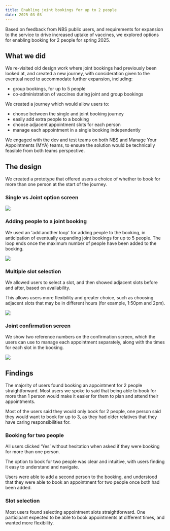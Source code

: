 ```yaml
---
title: Enabling joint bookings for up to 2 people
date: 2025-03-03
---
```


Based on feedback from NBS public users, and requirements for expansion to the service to drive increased uptake of vaccines, we explored options for enabling booking for 2 people for spring 2025.

## What we did

We re-visited old design work where joint bookings had previously been looked at, and created a new journey, with consideration given to the eventual need to accommodate further expansion, including:

- group bookings, for up to 5 people
- co-administration of vaccines during joint and group bookings

We created a journey which would allow users to:

- choose between the single and joint booking journey
- easily add extra people to a booking
- choose adjacent appointment slots for each person
- manage each appointment in a single booking independently

We engaged with the dev and test teams on both NBS and Manage Your Appointments (MYA) teams, to ensure the solution would be technically feasible from both teams perspective.

## The design

We created a prototype that offered users a choice of whether to book for more than one person at the start of the journey.

### Single vs Joint option screen

![](jboptions.png)

### Adding people to a joint booking

We used an 'add another loop' for adding people to the booking, in anticipation of eventually expanding joint bookings for up to 5 people. The loop ends once the maximum number of people have been added to the booking.

![](addingpeople.png)

### Multiple slot selection

We allowed users to select a slot, and then showed adjacent slots before and after, based on availability.

This allows users more flexibility and greater choice, such as choosing adjacent slots that may be in different hours (for example, 1:50pm and 2pm).

![](slotselection.png)

### Joint confirmation screen

We show two reference numbers on the confirmation screen, which the users can use to manage each appointment separately, along with the times for each slot in the booking.

![](jbconfirmation.png)

## Findings

The majority of users found booking an appointment for 2 people straightforward. Most users we spoke to said that being able to book for more than 1 person would make it easier for them to plan and attend their appointments.

Most of the users said they would only book for 2 people, one person said they would want to book for up to 3, as they had older relatives that they have caring responsibilities for.

### Booking for two people

All users clicked ‘Yes’ without hesitation when asked if they were booking for more than one person.​

The option to book for two people was clear and intuitive, with users finding it easy to understand and navigate.​

Users were able to add a second person to the booking, and understood that they were able to book an appointment for two people once both had been added.

### Slot selection

Most users found selecting appointment slots straightforward.​ One participant expected to be able to book appointments at different times, and wanted more flexibility.
